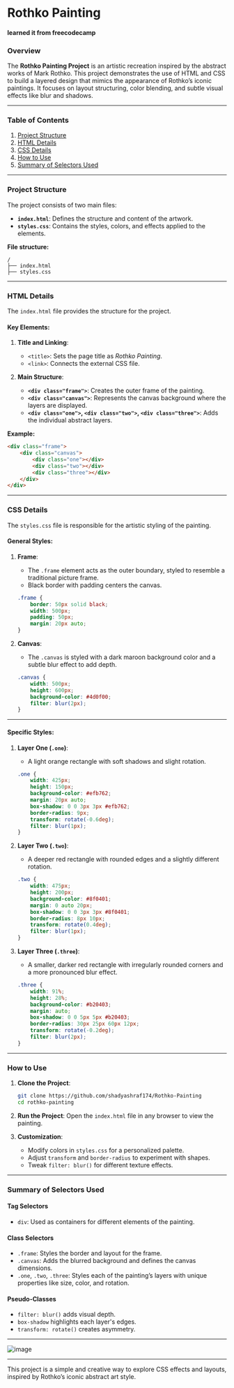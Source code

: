 # **Rothko Painting**
#### learned it from freecodecamp

### **Overview**  
The **Rothko Painting Project** is an artistic recreation inspired by the abstract works of Mark Rothko. This project demonstrates the use of HTML and CSS to build a layered design that mimics the appearance of Rothko’s iconic paintings. It focuses on layout structuring, color blending, and subtle visual effects like blur and shadows.

---

### **Table of Contents**
1. [Project Structure](#project-structure)
2. [HTML Details](#html-details)
3. [CSS Details](#css-details)
4. [How to Use](#how-to-use)
5. [Summary of Selectors Used](#summary-of-selectors-used)

---

### **Project Structure**  
The project consists of two main files:  

- **`index.html`**: Defines the structure and content of the artwork.  
- **`styles.css`**: Contains the styles, colors, and effects applied to the elements.  

**File structure:**  
```
/
├── index.html
├── styles.css
```

---

### **HTML Details**  
The `index.html` file provides the structure for the project.  

#### Key Elements:
1. **Title and Linking**:
   - `<title>`: Sets the page title as *Rothko Painting*.  
   - `<link>`: Connects the external CSS file.

2. **Main Structure**:
   - **`<div class="frame">`**: Creates the outer frame of the painting.  
   - **`<div class="canvas">`**: Represents the canvas background where the layers are displayed.  
   - **`<div class="one">`, `<div class="two">`, `<div class="three">`**: Adds the individual abstract layers.  

**Example:**
```html
<div class="frame">
    <div class="canvas">
        <div class="one"></div>
        <div class="two"></div>
        <div class="three"></div>
    </div>
</div>
```

---

### **CSS Details**  
The `styles.css` file is responsible for the artistic styling of the painting.

#### **General Styles:**
1. **Frame**:
   - The `.frame` element acts as the outer boundary, styled to resemble a traditional picture frame.  
   - Black border with padding centers the canvas.  
   ```css
   .frame {
       border: 50px solid black;
       width: 500px;
       padding: 50px;
       margin: 20px auto;
   }
   ```

2. **Canvas**:
   - The `.canvas` is styled with a dark maroon background color and a subtle blur effect to add depth.  
   ```css
   .canvas {
       width: 500px;
       height: 600px;
       background-color: #4d0f00;
       filter: blur(2px);
   }
   ```

---

#### **Specific Styles:**
1. **Layer One (`.one`)**:
   - A light orange rectangle with soft shadows and slight rotation.  
   ```css
   .one {
       width: 425px;
       height: 150px;
       background-color: #efb762;
       margin: 20px auto;
       box-shadow: 0 0 3px 3px #efb762;
       border-radius: 9px;
       transform: rotate(-0.6deg);
       filter: blur(1px);
   }
   ```

2. **Layer Two (`.two`)**:
   - A deeper red rectangle with rounded edges and a slightly different rotation.  
   ```css
   .two {
       width: 475px;
       height: 200px;
       background-color: #8f0401;
       margin: 0 auto 20px;
       box-shadow: 0 0 3px 3px #8f0401;
       border-radius: 8px 10px;
       transform: rotate(0.4deg);
       filter: blur(1px);
   }
   ```

3. **Layer Three (`.three`)**:
   - A smaller, darker red rectangle with irregularly rounded corners and a more pronounced blur effect.  
   ```css
   .three {
       width: 91%;
       height: 28%;
       background-color: #b20403;
       margin: auto;
       box-shadow: 0 0 5px 5px #b20403;
       border-radius: 30px 25px 60px 12px;
       transform: rotate(-0.2deg);
       filter: blur(2px);
   }
   ```

---

### **How to Use**

1. **Clone the Project**:
   ```bash
   git clone https://github.com/shadyashraf174/Rothko-Painting
   cd rothko-painting
   ```

2. **Run the Project**:
   Open the `index.html` file in any browser to view the painting.

3. **Customization**:
   - Modify colors in `styles.css` for a personalized palette.  
   - Adjust `transform` and `border-radius` to experiment with shapes.  
   - Tweak `filter: blur()` for different texture effects.  

---

### **Summary of Selectors Used**

#### **Tag Selectors**
- `div`: Used as containers for different elements of the painting.

#### **Class Selectors**
- `.frame`: Styles the border and layout for the frame.  
- `.canvas`: Adds the blurred background and defines the canvas dimensions.  
- `.one`, `.two`, `.three`: Styles each of the painting’s layers with unique properties like size, color, and rotation.  

#### **Pseudo-Classes**
- `filter: blur()` adds visual depth.  
- `box-shadow` highlights each layer's edges.  
- `transform: rotate()` creates asymmetry.  

--- 

![image](https://github.com/user-attachments/assets/5bea1822-769b-4086-9250-ffb6670e2a53)

---
This project is a simple and creative way to explore CSS effects and layouts, inspired by Rothko’s iconic abstract art style.
